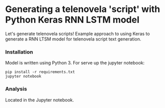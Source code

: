 # Generating a telenovela 'script' with Python Keras RNN LSTM model

Let's generate telenovela scripts! Example approach to using Keras to generate a RNN LTSM model for telenovela script text generation. 

### Installation

Model is written using Python 3. For serve up the jupyter notebook:

```
pip install -r requirements.txt
jupyter notebook
```

### Analysis

Located in the Jupyter notebook.
